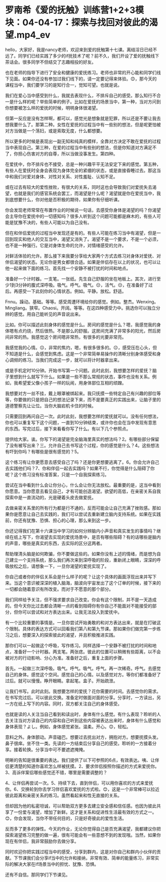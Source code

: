 # 罗南希《爱的抚触》训练营1+2+3模块：04-04-17：探索与找回对彼此的渴望.mp4_ev

hello，大家好，我是nancy老师，欢迎来到爱的抚触第十七课。离结淫日已经不远了。同学们已经实践了多少的if抚技术了呢？前不久，我们开设了爱的抚触线下茶话会。很多同学不但结交了志趣相投的好友。

也在老师的指导下进行了安全和健康的爱抚练习。老师也非常的开心能和同学们线下见面。如果你还没有参加过我们线下的，请一定要记得来体验。😊，那今天的课程当中，我们要学习的是知行合一，觉知可望。也就是说。

我们在爱心当中感受到什么，我就去表现什么，不排斥自己的感受。那么知行不合一是什么样的呢？举些简单的例子。比如在爱抚的场景当中，第一种，当对方问到你想要被怎么样的爱抚的时候，明明身体很渴望。

但第一反应是没有怎样啊，都可以，感觉光是想象就是犯罪，所以还是不要让我去想我要什么了。那第二种。女性在爱抚的过程当中有一些别的想法，但是呢更怕被对方当做是一个荡妇，或是索取无度，什么都想要。

所以更多的时候是表现出一副无知和纯真的模样，全靠对方决定不敢在爱抚的过程当中表现自己。第三种，在爱的过程当中有些别的想法，但是你知道对方满足不了，你担心伤害对方的自尊，所以当做没事发生。第四种。

在爱抚中，你不排斥也不接受，总是一种兴趣平平无法安定下来的感觉。第五种，有些人在爱抚时全身会表现为身体完全的紧绷的状态，或是直接昏睡过去。那这当中和我们对爱对身体、对性对关系、对性羞耻、认知不足。

或在过去有较大的爱性挫败，有很大的关系，同时这也会导致我们对爱抚失去渴望，也就是我们的感官系统会罢工，而渴望是什么呢？渴望就是你在爱抚当中，我到底想要什么，你对他是否积极的期待，如果你有仔细听课。

你会发现老师常常在布置作业的时候说一句话，去感受你身体是渴望的吗？你渴望会主导你在爱抚中的一切感知吗？很多人听到这个问题可能都是麻木的，有些人可能是犹豫不决的，有些人可能以为自己没有。

但在和伴侣爱抚的过程当中发现还是有的。有些人可能在练习当中有渴望，但是一回到现实和他人的交互当中，渴望又消失了。渴望不是一个要求，不是一个必须，也不是一种强行。它是对身体生命的允许，对情绪感受的允许。

对鲜活体验的允许。那么接下来我要分享给大家两个方式去练习对身体对爱抚、对伴侣渴望的状态。无论你是男女都很合适。如果是伴侣存在以上的状况，也可以让他一起来做下面的练习。首先找一个安静不被打扰的时间和地点。

准备好一个计时器。一支笔。一张纸。先生自己舒服的坐在地板上。其次，进行至少1到3分钟的腹式深呼吸。吸气。呼气。吸气。😔，活气。😔，在准备好了过后。再感受一下此刻你的心情状态。例如。平静。放松。舒适。

Fnnu。躁动。基础。等等。感受周遭环境给你的感觉。例如。整杰。Wenxing。Mingliang。狭窄。Chaosi。开阔。等等。在这四种感受力中。挑选你可以独立分辨的感觉。用自己能听见的声音说出来。

比如。你可以描述此刻身体的感觉是什么。房间的感觉是什么？嗯，我感觉我的身体嗯有点灼烧，然后很热。不是那么的舒服。这房间充满了非常多的阳光，然后房间非常的热。我感觉这个房间嗯非常热，有很多的光要非常亮。

我感觉我的心情。😔，非常的焦灼，嗯，有很多很多的。😔，感受压在心头，但不知道是什么，会感觉到焦虑。这是一个非常简单易操作的清晰分别身体感受和身心调频的练习。当我们完成这一步，就可以将计时器拿出来。

或是手机定时10分钟。开始书写第一个问题。此时此刻，我想要怎样的爱抚？脑子里想到什么就写下什么。如果是一些不那么常规的状态，事件也没有关系。例如，我希望爱父像小孩子一样的玩闹，用身体部位互相的顽蹭。

我想要对方一丝不挂，戴上眼罩被绑起来。我只抚摸一些特定自己有兴趣的部位等等，你要做的只是把自己的想法记录下来，而不是要真正的实践出来，让脑子里的道德警察先让让位。当你大脑宕机卡住的时候。

只需要回到再问自己一次。此时此刻，我想要怎样的爱抚就可以。没有任何想法，你也可以重复写下这个问题，一直到10分钟结束，或许你也会在当中发现有意思的东西。写完过后，接下来看看你写了什么。有以下几个参照点。

提供给大家。诶。你写下的渴望是完全脑海里真实的想法吗？2。有哪些部分保留了没有被写出来？三。允许自己去书写这个过程，你的感觉是什么？4。这些想法有吓到你吗？有哪些是很有感觉的？5。

这个练习有让你更愿意去感受自己了吗？还是你更想要逃离了。6。你会允许自己去实践他们吗？7、你和伴侣一起去实践吗？如果不行，你觉得是什么阻碍了你呢？这个练习没有标准答案，只是一个自我探索练习。

尝试在当中看到什么会让你分心，什么会让你无法放松。最重要的是，这当中看到你愿意。当你愿意去看见自己，才有可能创造渴望。欲望的高低，在亲密关系自我探索中是一直流动的，光是硬着头皮去做爱抚。

去做亲密关系里的所有行为都是行不通的，反而可能会让自己充满了挫败感。那如果你是愿意让自己去实践的，我们可以尝试去重新建立脑内支持系统。如果在实践前，你还有犹豫、恐惧、担心的心理，那么来到这一步。

你还记得我们在第十六课当中学习的如何分辨脑内小声音和真实发生的事情吗？继续在纸上写下，你渴望去实现的爱抚场景中，是否有哪些阻碍？有的话哪些是脑内的声音，哪些是真实的东西，去实际的区分这两者。

帮助理清头脑是如何欺骗，你不要做这些的。如果你没有上述的情绪，而是想为自己建立一个支持系统，那么我们再次来到深呼吸的阶段，重新闭上眼睛，深深的呼吸放松之后，请想象一下，一旦你渴望的爱抚实现了。

你自己或者你的伴侣关系会是什么样子的呢？让这个具体的画面浮现出来并写下来。当这个意识被深深的植入脑海，脑波向宇宙发出了这个订单的时候，接下来的一切都会随着意识有所改变。而对于不愿意的那个部分。

我们同样给予关注，但不强求要求自己改变。你会有这个限制，并不是一天造成的。但今天你比过去都会清晰一点的看到阻碍你有你自己不能面对不能接受的部分，但你可以尝试和对方表达出来。让我无法投入到爱抚中。

有一个比较重要的事情是。一旦你尝试开始勇敢的和对方表达出来，就是在打破这个限制。具体的表达方式可以回看我们第八和第九节课。那如果你们做完第一步练习之后，想要深入的探索彼此的渴望，并且积极推进实践。

那你们可以一起做这个呼吸，写作练习。同样选择一个安静不被打扰的时间和地点，准备好一个计时器。两支笔。两张痣。彼此的位置可以稍微有些距离，以不会被对方的行动影响、分心为准。准备好之后，重复上面的步骤。

首先。一起做三次深呼吸。吸气。呼气。吸气。呼气。再一次稀奇。呼气。去感觉自己的身体。感觉这个空间。感觉自己的心情。以及感觉对方。等你们都准备好了过后。就可以慢慢。睁开眼睛。拿起笔。盒子。开始疏泄。

让我们书写。此时此刻。我想要怎样的爱抚？花你需要的时间。去感觉你的需求。在书写完过后。可以彼此交换。准备定时做面对面的分享。分享时，一方读出，另一方在纸上写下的内容。同时，双方都关注自己的身体感受。

也就是读的人关注当自己看到和读出时，身体有什么感觉。有什么表现？聆听的人去关注当对方读自己的内容和自己听到这些内容被表达出来时，身体有什么感觉和身体表现？よし。例如，身体感觉紧张。温柔。开心。😊，轻松。

意料之外。身体颤动。声音磕巴。想要过去抚出对方，拥抱对方。想要抚摸头发。鼻子很痒。坐不住一类。先读的一方结束后分享自己的感受。聆听的一方接着分享。接着轮换。分享当中可不要遮遮掩掩。

明晰的告知是很重要的表达。我们提供了以下可参照的6点，有效表达。咦、让伴侣更清楚的知道你喜欢怎么样被抚摸。2、要求伴侣按照你描述的方式来爱抚你。3、高诉伴案侣哪些感觉还不错，哪里是需要调整的？

4、让伴侣再尝试一次。5、持续下去，直到伴侣，可以用你喜欢的方式来爱抚你。6、交换轮到你去学习伴侣喜欢爱抚的方式啦。😊，这是一个非常棒可以拉近彼此距离和亲密关系的练习。虽然看起来和性无直接的关系。

但却因为他的私密坦诚，可以帮助双方更多去建立安全感和信任感。也因为彼此共享了一份爱与渴望，增加了新鲜。这才是关系和促进性生活最有效的方式之一。😊，你会发现，当你不带任何目的，只是好奇彼此的爱性生活。

反而多了更多的弹性。今天的作业，无论你觉得自己是否充满渴望，我都建议你把探索渴望练习完整的做一遍，很有可能会有一些意想不到的发现哦。当然，如果你现在有伴侣，我非常鼓励你去做分享。

同时欢迎你把实践过程当中的感受，分享到群内，这是对你自己和群内小伙伴的贡献。下节课我们会分享if当中的允许和接纳，非常有效、简单的能量练习，非常实际的解决大家在if场景当中的担忧、犹豫、恐惧。

还有不自信。那同学们下节课见。